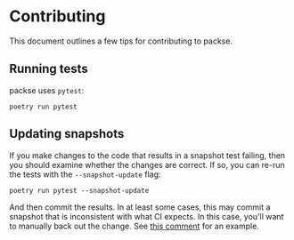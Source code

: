 # Contributing

This document outlines a few tips for contributing to packse.

## Running tests

packse uses `pytest`:

```
poetry run pytest
```

## Updating snapshots

If you make changes to the code that results in a snapshot test failing, then
you should examine whether the changes are correct. If so, you can re-run the
tests with the `--snapshot-update` flag:

```
poetry run pytest --snapshot-update
```

And then commit the results. In at least some cases, this may commit a snapshot
that is inconsistent with what CI expects. In this case, you'll want to
manually back out the change. See [this comment][index-incorrect-snapshot] for
an example.

[index-incorrect-snapshot]: https://github.com/astral-sh/packse/pull/175#issuecomment-2056964089
